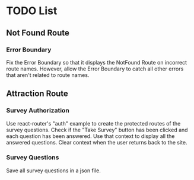 # TODO List

## Not Found Route

### Error Boundary

Fix the Error Boundary so that it displays the NotFound Route on incorrect route names. However, allow the Error Boundary to catch all other errors that aren't related to route names.

## Attraction Route

### Survey Authorization

Use react-router's "auth" example to create the protected routes of the survey questions. Check if the "Take Survey" button has been clicked and each question has been answered. Use that context to display all the answered questions. Clear context when the user returns back to the site.

### Survey Questions

Save all survey questions in a json file.

